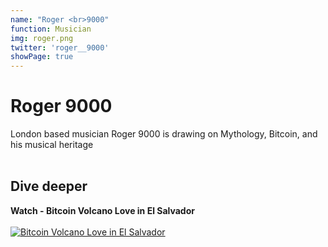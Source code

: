 ```yaml
---
name: "Roger <br>9000"
function: Musician
img: roger.png
twitter: 'roger__9000'
showPage: true
---
```


# Roger 9000
 
London based musician Roger 9000 is drawing on Mythology, Bitcoin, and his musical heritage
<br><br>

## Dive deeper


<div class="grid grid-cols-2 gap-5">
<div class="p-3 my-2">

**Watch - Bitcoin Volcano Love in El Salvador**  <br><br>
[![Bitcoin Volcano Love in El Salvador](/2022/content/roger1.png)](https://www.youtube.com/watch?v=VXEB8UxOoLE/)
</div>

</div>

<br>






